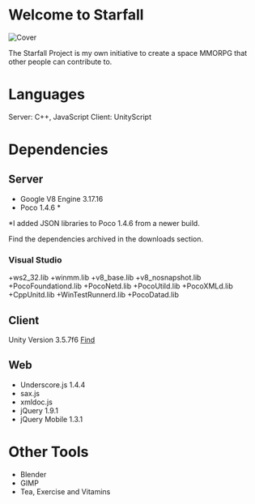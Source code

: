 # Welcome to Starfall

![Cover](http://i1365.photobucket.com/albums/r745/markfarr2011/cover_zps3496e5a1.png)

The Starfall Project is my own initiative to create a space MMORPG that other people can contribute to.


# Languages #

Server: C++, JavaScript
Client: UnityScript

# Dependencies #

## Server ##

+ Google V8 Engine 3.17.16
+ Poco 1.4.6 *

*I added JSON libraries to Poco 1.4.6 from a newer build. 

Find the dependencies archived in the downloads section.


### Visual Studio ###

+ws2_32.lib
+winmm.lib
+v8_base.lib
+v8_nosnapshot.lib
+PocoFoundationd.lib
+PocoNetd.lib
+PocoUtild.lib
+PocoXMLd.lib
+CppUnitd.lib
+WinTestRunnerd.lib
+PocoDatad.lib

## Client ##

Unity Version 3.5.7f6 [Find](http://unity3d.com/unity/download/archive)

## Web ## 

+ Underscore.js 1.4.4
+ sax.js
+ xmldoc.js  
+ jQuery 1.9.1
+ jQuery Mobile 1.3.1


# Other Tools #

+ Blender 
+ GIMP
+ Tea, Exercise and Vitamins

